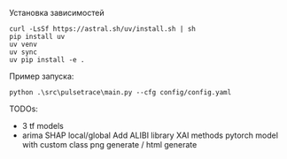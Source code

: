 Установка зависимостей

```
curl -LsSf https://astral.sh/uv/install.sh | sh
pip install uv
uv venv
uv sync
uv pip install -e .
```

Пример запуска:

```
python .\src\pulsetrace\main.py --cfg config/config.yaml
```

TODOs:
+ 3 tf models
+ arima
SHAP local/global
Add ALIBI library XAI methods
pytorch model with custom class
png generate / html generate
